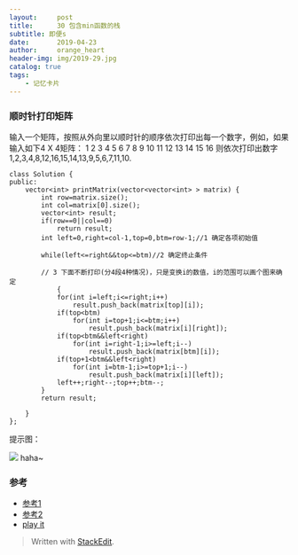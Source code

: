 ```yaml
---
layout:     post
title:      30 包含min函数的栈
subtitle: 即便s
date:       2019-04-23
author:     orange_heart
header-img: img/2019-29.jpg
catalog: true
tags:
    - 记忆卡片
---
```


### 顺时针打印矩阵

输入一个矩阵，按照从外向里以顺时针的顺序依次打印出每一个数字，例如，如果输入如下4 X 4矩阵： 1 2 3 4 5 6 7 8 9 10 11 12 13 14 15 16 则依次打印出数字1,2,3,4,8,12,16,15,14,13,9,5,6,7,11,10.

```objc
class Solution {
public:
    vector<int> printMatrix(vector<vector<int> > matrix) {
        int row=matrix.size();
        int col=matrix[0].size();
        vector<int> result;
        if(row==0||col==0)
            return result;
        int left=0,right=col-1,top=0,btm=row-1;//1 确定各项初始值  
        
        while(left<=right&&top<=btm)//2 确定终止条件  
         
        // 3 下面不断打印(分4段4种情况)，只是变换i的数值，i的范围可以画个图来确定
            {
            for(int i=left;i<=right;i++)
                result.push_back(matrix[top][i]);
            if(top<btm)
                for(int i=top+1;i<=btm;i++)
                    result.push_back(matrix[i][right]);
            if(top<btm&&left<right)
                for(int i=right-1;i>=left;i--)
                    result.push_back(matrix[btm][i]);
            if(top+1<btm&&left<right)
                for(int i=btm-1;i>=top+1;i--)
                    result.push_back(matrix[i][left]);
            left++;right--;top++;btm--;
        }
        return result;

    }
};
```

提示图：

![](https://img-blog.csdnimg.cn/20190718150408797.jpg?x-oss-process=image/watermark,type_ZmFuZ3poZW5naGVpdGk,shadow_10,text_aHR0cHM6Ly9ibG9nLmNzZG4ubmV0L2F5ZG92ZTIwMTc=,size_16,color_FFFFFF,t_70)
haha~

### 参考

- [参考1](https://github.com/zhedahht/CodingInterviewChinese2)
- [参考2](https://github.com/gatieme/CodingInterviews)
- [play it](https://www.nowcoder.com/practice/9b4c81a02cd34f76be2659fa0d54342a?tpId=13&tqId=11172&tPage=1&rp=1&ru=%2Fta%2Fcoding-interviews&qru=%2Fta%2Fcoding-interviews%2Fquestion-ranking)



> Written with [StackEdit](https://stackedit.io/).

<head>
    <script src="https://cdn.mathjax.org/mathjax/latest/MathJax.js?config=TeX-AMS-MML_HTMLorMML" type="text/javascript"></script>
    <script type="text/x-mathjax-config">
        MathJax.Hub.Config({
            tex2jax: {
            skipTags: ['script', 'noscript', 'style', 'textarea', 'pre'],
            inlineMath: [['$','$']]
            }
        });
    </script>
</head>
<!--stackedit_data:
eyJoaXN0b3J5IjpbMTIwMzMwMzkyOV19
-->